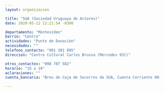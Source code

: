 ```yaml
---
layout: organizacion

title: "SUA (Sociedad Uruguaya de Actores)"
date: 2020-05-12 12:21:54 -0300

departamento: "Montevideo"
barrio: "Centro"
actividades: "Punto de Donación"
necesidades: ""
telefono_contacto: "091 381 895"
direccion: "Centro Cultural Carlos Brussa (Mercedes 931)"

otros_contactos: "098 787 582"
horario: "15 a 19"
aclaraciones: ""
cuenta_bancaria: "Brou de Caja de Socorros de SUA, Cuenta Corriente 001554456-00002 en pesos"

---
```

